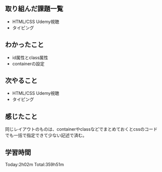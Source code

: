 ## 取り組んだ課題一覧
 - HTML/CSS Udemy視聴
 - タイピング
## わかったこと
 - id属性とclass属性  
 - containerの設定
## 次やること
 - HTML/CSS Udemy視聴
 - タイピング
## 感じたこと
同じレイアウトのものは、containerやclassなどでまとめておくとcssのコードでも一括で指定できて少ない記述で済む。
## 学習時間
Today:2h02m  Total:359h51m